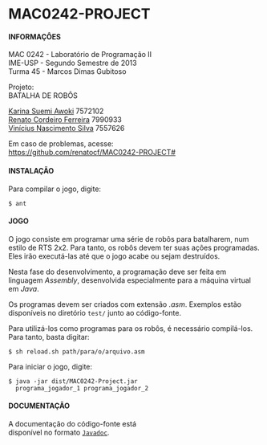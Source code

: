 MAC0242-PROJECT
===============

#### INFORMAÇÔES ####
                                            
MAC 0242  -  Laboratório  de  Programação II    
IME-USP   -  Segundo   Semestre    de   2013    
Turma 45  -  Marcos Dimas Gubitoso              
                                            
Projeto:                                    
BATALHA DE ROBÔS                            
                                            
[Karina Suemi Awoki][1]              7572102    
[Renato Cordeiro Ferreira][2]        7990933    
[Vinícius Nascimento Silva][3]       7557626 
                                            
Em caso de problemas, acesse:    
https://github.com/renatocf/MAC0242-PROJECT#
                                            
                                            
#### INSTALAÇÃO ####
                                            
Para compilar o jogo, digite:    
                                            
    $ ant                                   

#### JOGO ####

O  jogo consiste  em programar uma  série de 
robôs para batalharem, num estilo de RTS 2x2.
Para  tanto,  os robôs devem  ter suas ações 
programadas. Eles irão executá-las até que o 
jogo acabe ou sejam destruídos.

Nesta fase do desenvolvimento, a programação
deve  ser  feita   em  linguagem  *Assembly*,
desenvolvida  especialmente  para  a máquina 
virtual  em *Java*.  

Os programas devem  ser criados com extensão
*.asm*.   Exemplos   estão   disponíveis  no 
diretório `test/` junto ao código-fonte. 

Para  utilizá-los  como  programas  para  os 
robôs, é necessário  compilá-los. Para tanto,
basta digitar:

    $ sh reload.sh path/para/o/arquivo.asm
                                            
Para iniciar o jogo, digite:                
                                            
    $ java -jar dist/MAC0242-Project.jar    
      programa_jogador_1 programa_jogador_2 

#### DOCUMENTAÇÃO ####

A   documentação    do   código-fonte   está  
disponível no formato [`Javadoc`][4].

[1]: https://github.com/renatocf
[2]: https://github.com/karinaawoki
[3]: https://github.com/Dhinihan
[4]: http://renatocf.github.io/MAC0242-PROJECT/

